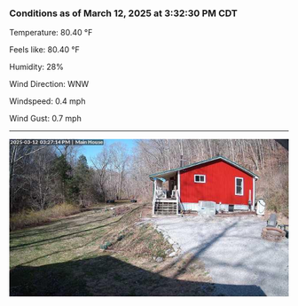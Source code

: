 ### Conditions as of March 12, 2025 at 3:32:30 PM CDT 

Temperature: 80.40 &deg;F

Feels like: 80.40 &deg;F

Humidity: 28%

Wind Direction: WNW

Windspeed: 0.4 mph

Wind Gust: 0.7 mph

---

<img src="./images/latest.jpeg"/>

